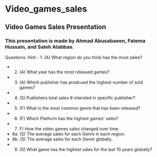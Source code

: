 # Video_games_sales
## Video Games Sales Presentation
### This presentation is made by Ahmad Abusabaeen, Fatema Hussain, and Saleh Alabbas.

Questions:
Hint - 1. (A) What region do you think has the most sales? 
- 2. (A) What year has the most released games? 
- 3. (A) Which publisher has prodcued the highest number of sold games?
- 4. (S) Publishers total sales # intersted in specific publisher? 
- 5. (F) What is the most common genre that has been released? 
- 6. (F) Which Platform has the highest games' sales? 
- 7. F) How the video games sales changed over time 
- 8a. (S) The average sales for each Genre in each region.
- 8b. (S) The average sales for each Genre globally.
- 9. (S) What game has the highest sales for the last 10 years globally? 


